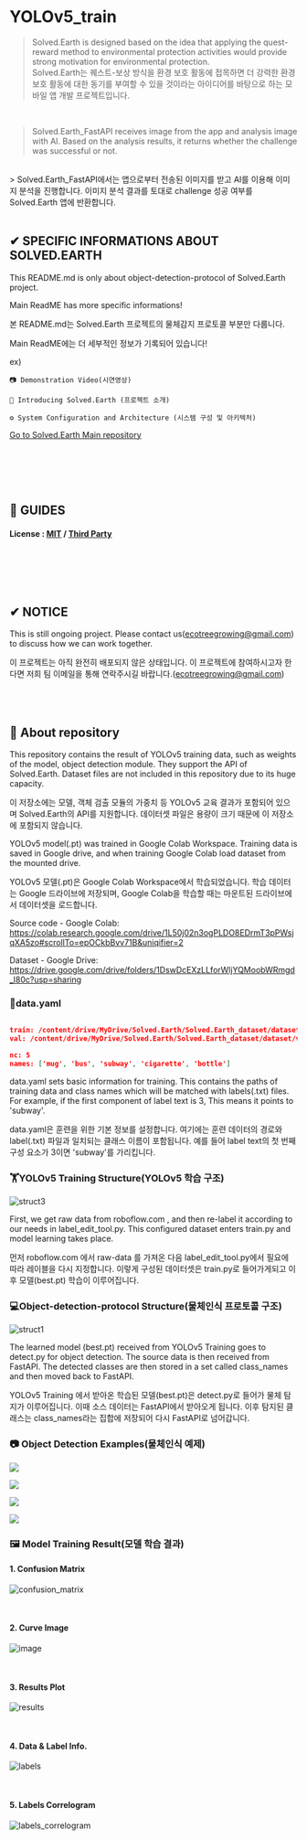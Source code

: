 # YOLOv5_train

> Solved.Earth is designed based on the idea that applying the quest-reward method to environmental protection activities would provide strong motivation for environmental protection. <br/>
> Solved.Earth는 퀘스트-보상 방식을 환경 보호 활동에 접목하면 더 강력한 환경 보호 활동에 대한 동기를 부여할 수 있을 것이라는 아이디어를 바탕으로 하는 모바일 앱 개발 프로젝트입니다.

<br/>

> Solved.Earth_FastAPI receives image from the app and analysis image with AI. Based on the analysis results, it returns whether the challenge was successful or not. 
<br/>
> Solved.Earth_FastAPI에서는 앱으로부터 전송된 이미지를 받고 AI를 이용해 이미지 분석을 진행합니다. 이미지 분석 결과를 토대로 challenge 성공 여부를 Solved.Earth 앱에 반환합니다.

<br/>
<br/>

## ✔ SPECIFIC INFORMATIONS ABOUT SOLVED.EARTH

This README.md is only about object-detection-protocol of Solved.Earth project.

Main ReadME has more specific informations!

본 README.md는 Solved.Earth 프로젝트의 물체감지 프로토콜 부분만 다룹니다.
  
Main ReadME에는 더 세부적인 정보가 기록되어 있습니다!

ex)

    📷 Demonstration Video(시연영상)

    📌 Introducing Solved.Earth (프로젝트 소개)

    ⚙️ System Configuration and Architecture (시스템 구성 및 아키텍처)

[Go to Solved.Earth Main repository](https://github.com/solved-earth/Solved.Earth)

<br/>
<br/>
<br/>
<br/>

## 🔑 GUIDES

<h4>License : <a href="LICENSE">MIT</a> / <a href="./lib/oss_licenses.dart">Third Party</a> </h4>

<br/>
<br/>
<br/>
<br/>

## ✔ NOTICE

This is still ongoing project. Please contact us(ecotreegrowing@gmail.com) to discuss how we can work together.</b><br/>

이 프로젝트는 아직 완전히 배포되지 않은 상태입니다. 이 프로젝트에 참여하시고자 한다면 저희 팀 이메일을 통해 연락주시길 바랍니다.(ecotreegrowing@gmail.com)
<br/>
<br/>
<br/>
<br/>
## 📁 About repository

This repository contains the result of YOLOv5 training data, such as weights of the model, object detection module. They support the API of Solved.Earth. Dataset files are not included in this repository due to its huge capacity.

이 저장소에는 모델, 객체 검출 모듈의 가중치 등 YOLOv5 교육 결과가 포함되어 있으며 Solved.Earth의 API를 지원합니다. 데이터셋 파일은 용량이 크기 때문에 이 저장소에 포함되지 않습니다.

YOLOv5 model(.pt) was trained in Google Colab Workspace. Training data is saved in Google drive, and when training Google Colab load dataset from the mounted drive.

YOLOv5 모델(.pt)은 Google Colab Workspace에서 학습되었습니다. 학습 데이터는 Google 드라이브에 저장되며, Google Colab을 학습할 때는 마운트된 드라이브에서 데이터셋을 로드합니다.

Source code - Google Colab: https://colab.research.google.com/drive/1L50j02n3ogPLDO8EDrmT3pPWsjqXA5zo#scrollTo=epOCkbBvv71B&uniqifier=2

Dataset - Google Drive: https://drive.google.com/drive/folders/1DswDcEXzLLforWljYQMoobWRmgd_l80c?usp=sharing


### 📄data.yaml
```json

train: /content/drive/MyDrive/Solved.Earth/Solved.Earth_dataset/dataset/train.txt
val: /content/drive/MyDrive/Solved.Earth/Solved.Earth_dataset/dataset/valid.txt

nc: 5
names: ['mug', 'bus', 'subway', 'cigarette', 'bottle']

```

data.yaml sets basic information for training. This contains the paths of training data and class names which will be matched with labels(.txt) files. For example, if the first component of label text is 3, This means it points to 'subway'.

data.yaml은 훈련을 위한 기본 정보를 설정합니다. 여기에는 훈련 데이터의 경로와 label(.txt) 파일과 일치되는 클래스 이름이 포함됩니다. 예를 들어 label text의 첫 번째 구성 요소가 3이면 'subway'를 가리킵니다.

### 🏋️YOLOv5 Training Structure(YOLOv5 학습 구조)
![struct3](https://github.com/solved-earth/Solved.Earth/blob/main/report/struct3.jpg?raw=true)

First, we get raw data from roboflow.com , and then re-label it according to our needs in label_edit_tool.py. This configured dataset enters train.py and model learning takes place.

먼저 roboflow.com 에서 raw-data 를 가져온 다음 label_edit_tool.py에서 필요에 따라 레이블을 다시 지정합니다. 이렇게 구성된 데이터셋은 train.py로 들어가게되고 이후 모델(best.pt) 학습이 이루어집니다.

### 💻Object-detection-protocol Structure(물체인식 프로토콜 구조)
![struct1](https://github.com/solved-earth/Solved.Earth/blob/main/report/struct1.jpg?raw=true)

The learned model (best.pt) received from YOLOv5 Training goes to detect.py for object detection. The source data is then received from FastAPI. The detected classes are then stored in a set called class_names and then moved back to FastAPI.

YOLOv5 Training 에서 받아온 학습된 모델(best.pt)은 detect.py로 들어가 물체 탐지가 이루어집니다. 이때 소스 데이터는 FastAPI에서 받아오게 됩니다. 이후 탐지된 클래스는 class_names라는 집합에 저장되어 다시 FastAPI로 넘어갑니다.

### 📷 Object Detection Examples(물체인식 예제)
![](https://github.com/solved-earth/YOLOv5_train/blob/main/yolov5/runs/detect/exp9/sample8.jpg?raw=true)

![](https://github.com/solved-earth/YOLOv5_train/blob/main/yolov5/runs/detect/exp5/sample4.jpg?raw=true)

![](https://github.com/solved-earth/YOLOv5_train/blob/main/yolov5/runs/detect/exp7/sample6.jpg?raw=true)

![](https://github.com/solved-earth/YOLOv5_train/blob/main/yolov5/runs/detect/exp8/sample7.jpg?raw=true)

### 🖼 Model Training Result(모델 학습 결과)

#### 1. Confusion Matrix
![confusion_matrix](https://github.com/solved-earth/YOLOv5_train/assets/121764610/bfe4a32d-d4ec-47e0-b79f-73cb5f66103c)

<br/>

#### 2. Curve Image
![image](https://github.com/solved-earth/YOLOv5_train/assets/121764610/8cb2917a-6cce-4fb7-8117-260f4bf106fa)

<br/>

#### 3. Results Plot
![results](https://github.com/solved-earth/YOLOv5_train/assets/121764610/2685a976-e148-494c-a339-557d5de7da5e)

<br/>

#### 4. Data & Label Info.
![labels](https://github.com/solved-earth/YOLOv5_train/assets/121764610/d005945f-a0fd-4e9d-a273-b2c4a8af5351)

<br/>

#### 5. Labels Correlogram
![labels_correlogram](https://github.com/solved-earth/YOLOv5_train/assets/121764610/21f9c7c2-4a9d-4a55-8cb0-1260f15cca44)

